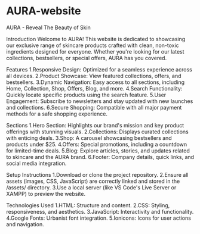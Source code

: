 # AURA-website

AURA - Reveal The Beauty of Skin

Introduction
Welcome to AURA! This website is dedicated to showcasing our exclusive range of skincare products crafted with clean, non-toxic ingredients designed for everyone. Whether you're looking for our latest collections, bestsellers, or special offers, AURA has you covered.

Features
1.Responsive Design: Optimized for a seamless experience across all devices.
2.Product Showcase: View featured collections, offers, and bestsellers.
3.Dynamic Navigation: Easy access to all sections, including Home, Collection, Shop, Offers, Blog, and more.
4.Search Functionality: Quickly locate specific products using the search feature.
5.User Engagement: Subscribe to newsletters and stay updated with new launches and collections.
6.Secure Shopping: Compatible with all major payment methods for a safe shopping experience.

Sections
1.Hero Section: Highlights our brand's mission and key product offerings with stunning visuals.
2.Collections: Displays curated collections with enticing deals.
3.Shop: A carousel showcasing bestsellers and products under $25.
4.Offers: Special promotions, including a countdown for limited-time deals.
5.Blog: Explore articles, stories, and updates related to skincare and the AURA brand.
6.Footer: Company details, quick links, and social media integration.

Setup Instructions
1.Download or clone the project repository.
2.Ensure all assets (images, CSS, JavaScript) are correctly linked and stored in the /assets/ directory.
3.Use a local server (like VS Code's Live Server or XAMPP) to preview the website.

Technologies Used
1.HTML: Structure and content.
2.CSS: Styling, responsiveness, and aesthetics.
3.JavaScript: Interactivity and functionality.
4.Google Fonts: Urbanist font integration.
5.Ionicons: Icons for user actions and navigation.


